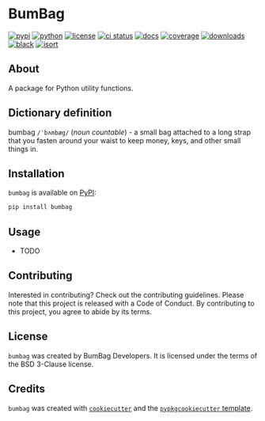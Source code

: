# BumBag

[![pypi](https://img.shields.io/pypi/v/bumbag)](https://pypi.org/project/bumbag)
[![python](https://img.shields.io/badge/python-%5E3.8-blue)](https://pypi.org/project/bumbag)
[![license](https://img.shields.io/pypi/l/bumbag)](https://github.com/estripling/bumbag/blob/main/LICENSE)
[![ci status](https://github.com/estripling/bumbag/actions/workflows/ci.yml/badge.svg?branch=main)](https://github.com/estripling/bumbag/actions/workflows/ci.yml)
[![docs](https://readthedocs.org/projects/bumbag/badge/?version=latest)](https://readthedocs.org/projects/bumbag/?badge=latest)
[![coverage](https://codecov.io/github/estripling/bumbag/coverage.svg?branch=main)](https://codecov.io/gh/estripling/bumbag)
[![downloads](https://pepy.tech/badge/bumbag)](https://pepy.tech/project/bumbag)
[![black](https://img.shields.io/badge/code%20style-black-000000.svg)](https://github.com/psf/black)
[![isort](https://img.shields.io/badge/%20imports-isort-%231674b1&labelColor=ef8336)](https://pycqa.github.io/isort/)

## About

A package for Python utility functions.

## Dictionary definition

bumbag `/ˈbʌmbæg/` (*noun countable*) -
a small bag attached to a long strap that you fasten around your waist to keep money, keys, and other small things in.

## Installation

`bumbag` is available on [PyPI](https://pypi.org/project/bumbag/):

```bash
pip install bumbag
```

## Usage

- TODO

## Contributing

Interested in contributing?
Check out the contributing guidelines.
Please note that this project is released with a Code of Conduct.
By contributing to this project, you agree to abide by its terms.

## License

`bumbag` was created by BumBag Developers.
It is licensed under the terms of the BSD 3-Clause license.

## Credits

`bumbag` was created with [`cookiecutter`](https://cookiecutter.readthedocs.io/en/latest/) and the [`pypkgcookiecutter` template](https://github.com/estripling/pypkgcookiecutter).
